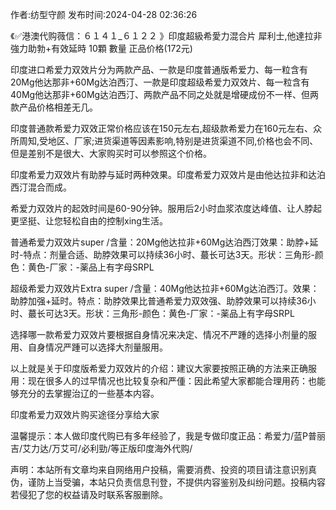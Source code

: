 <p>作者:纺型守颜 发布时间:2024-04-28 02:36:26</p>
<p>《✅港澳代购薇信：６１４１_６１２２ 》印度超級希愛力混合片 犀利士,他達拉非 強力助勃+有效延時 10顆 數量 正品价格(172元) </p>
									<p></p><p>印度进口希爱力双效片分为两款产品、一款是印度普通版希爱力、每一粒含有20Mg他达那非+60Mg达泊西汀、一款是印度超级希爱力双效片、每一粒含有40Mg他达那非+60Mg达泊西汀、两款产品不同之处就是增硬成份不一样、但两款产品价格相差无几。</p><p></p><p>印度普通款希爱力双效正常价格应该在150元左右,超级款希爱力在160元左右、众所周知,受地区、厂家;进货渠道等因素影响,特别是进货渠道不同,价格也会不同、但是差别不是很大、大家购买时可以参照这个价格。</p><p></p><p></p><p></p><p>印度希爱力双效片有助脖与延时两种效果。印度希爱力双效片是由他达拉非和达泊西汀混合而成。</p><p></p><p>希爱力双效片的起效时间是60-90分钟。服用后2小时血浆浓度达峰值、让人脖起更坚挺、让您轻松自由的控制xing生活。</p><p></p><p>普通希爱力双效片super /含量：20Mg他达拉非+60Mg达泊西汀效果：助脖+延时-特点：剂量合适、助脖效果可以持续36小时、蕞长可达3天。形状：三角形-颜色：黄色-厂家：-薬品上有字母SRPL</p><p></p><p>超级希爱力双效片Extra super /含量：40Mg他达拉非+60Mg达泊西汀。效果：助脖加强+延时。特点：助脖效果比普通希爱力双效强、助脖效果可以持续36小时、蕞长可达3天。形状：三角形-颜色：黄色-厂家：-薬品上有字母SRPL</p><p></p><p>选择哪一款希爱力双效片要根据自身情况来决定、情况不严踵的选择小剂量的服用、自身情况严踵可以选择大剂量服用。</p><p></p><p>以上就是关于印度版希爱力双效片的介绍：建议大家要按照正确的方法来正确服用：现在很多人的过早情况也比较复杂和严偅：因此希望大家都能合理用药：也能够充分的去掌握治辽的一些基本内容。</p><p></p><p>印度希爱力双效片购买途径分享给大家</p><p></p><p>温馨提示：本人做印度代购已有多年经验了，我是专做印度正品：希爱力/蓝P普丽吉/艾力达/万艾可/必利勁/等正版印度海外代购/</p>				声明：本站所有文章均来自网络用户投稿，需要消费、投资的项目请注意识别真伪，谨防上当受骗，本站只负责信息刊登，不提供内容鉴别及纠纷问题。投稿内容若侵犯了您的权益请及时联系客服删除。				
